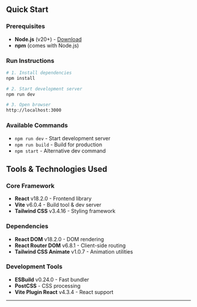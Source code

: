 ## Quick Start

### Prerequisites
- **Node.js** (v20+) - [Download](https://nodejs.org/)
- **npm** (comes with Node.js)

### Run Instructions
```bash
# 1. Install dependencies
npm install

# 2. Start development server
npm run dev

# 3. Open browser
http://localhost:3000
```

### Available Commands
- `npm run dev` - Start development server
- `npm run build` - Build for production
- `npm start` - Alternative dev command

## Tools & Technologies Used

### **Core Framework**
- **React** v18.2.0 - Frontend library
- **Vite** v6.0.4 - Build tool & dev server
- **Tailwind CSS** v3.4.16 - Styling framework

### **Dependencies**
- **React DOM** v18.2.0 - DOM rendering
- **React Router DOM** v6.8.1 - Client-side routing
- **Tailwind CSS Animate** v1.0.7 - Animation utilities

### **Development Tools**
- **ESBuild** v0.24.0 - Fast bundler
- **PostCSS** - CSS processing
- **Vite Plugin React** v4.3.4 - React support

---
